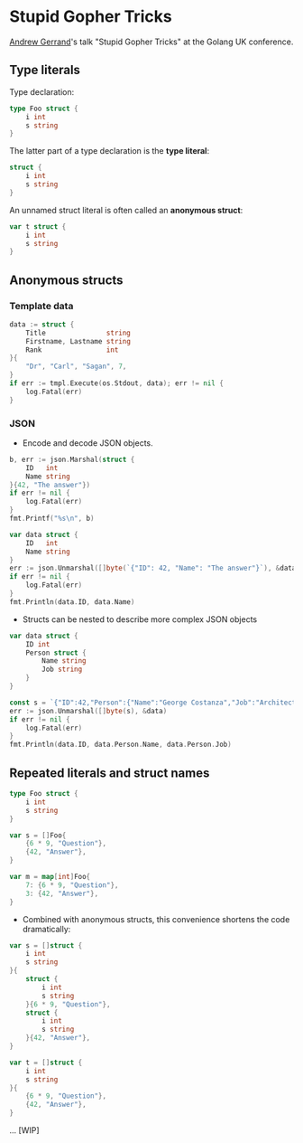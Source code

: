 # Stupid Gopher Tricks

[Andrew Gerrand](https://twitter.com/enneff)'s talk "Stupid Gopher Tricks" at the Golang UK conference.

## Type literals

Type declaration:

```go
type Foo struct {
    i int
    s string
}
```

The latter part of a type declaration is the **type literal**:

```go
struct {
    i int
    s string
}
```

An unnamed struct literal is often called an **anonymous struct**:

```go
var t struct {
    i int
    s string
}
```

## Anonymous structs

### Template data

```go
data := struct {
    Title               string
    Firstname, Lastname string
    Rank                int
}{
    "Dr", "Carl", "Sagan", 7,
}
if err := tmpl.Execute(os.Stdout, data); err != nil {
    log.Fatal(err)
}
```

### JSON

- Encode and decode JSON objects.

```go
b, err := json.Marshal(struct {
    ID   int
    Name string
}{42, "The answer"})
if err != nil {
    log.Fatal(err)
}
fmt.Printf("%s\n", b)

var data struct {
    ID   int
    Name string
}
err := json.Unmarshal([]byte(`{"ID": 42, "Name": "The answer"}`), &data)
if err != nil {
    log.Fatal(err)
}
fmt.Println(data.ID, data.Name)
```

- Structs can be nested to describe more complex JSON objects

```go
var data struct {
    ID int
    Person struct {
        Name string
        Job string
    }
}

const s = `{"ID":42,"Person":{"Name":"George Costanza","Job":"Architect"}}`
err := json.Unmarshal([]byte(s), &data)
if err != nil {
    log.Fatal(err)
}
fmt.Println(data.ID, data.Person.Name, data.Person.Job)
```

## Repeated literals and struct names

```go
type Foo struct {
    i int
    s string
}

var s = []Foo{
    {6 * 9, "Question"},
    {42, "Answer"},
}

var m = map[int]Foo{
    7: {6 * 9, "Question"},
    3: {42, "Answer"},
}
```

- Combined with anonymous structs, this convenience shortens the code dramatically:

```go
var s = []struct {
    i int
    s string
}{
    struct {
        i int
        s string
    }{6 * 9, "Question"},
    struct {
        i int
        s string
    }{42, "Answer"},
}

var t = []struct {
    i int
    s string
}{
    {6 * 9, "Question"},
    {42, "Answer"},
}
```

...
[WIP]

